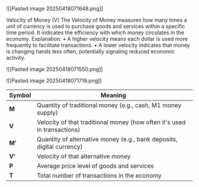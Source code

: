 
![[Pasted image 20250418071648.png]]

Velocity of Money (V) The Velocity of Money measures how many times a unit of currency is used to purchase goods and services within a specific time period. It indicates the efficiency with which money circulates in the economy. Explanation: • A higher velocity means each dollar is used more frequently to facilitate transactions. • A lower velocity indicates that money is changing hands less often, potentially signaling reduced economic activity.

![[Pasted image 20250418071550.png]]

![[Pasted image 20250418071719.png]]


| Symbol | Meaning                                                                  |
| ------ | ------------------------------------------------------------------------ |
| **M**  | Quantity of traditional money (e.g., cash, M1 money supply)              |
| **V**  | Velocity of that traditional money (how often it's used in transactions) |
| **M′** | Quantity of alternative money (e.g., bank deposits, digital currency)    |
| **V′** | Velocity of that alternative money                                       |
| **P**  | Average price level of goods and services                                |
| **T**  | Total number of transactions in the economy                              |
